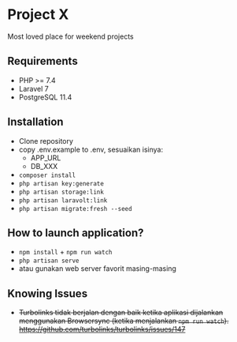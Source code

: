 # Project X
Most loved place for weekend projects


## Requirements
- PHP >= 7.4
- Laravel 7
- PostgreSQL 11.4

## Installation
- Clone repository
- copy .env.example to .env, sesuaikan isinya:
  - APP_URL
  - DB_XXX
- `composer install`
- `php artisan key:generate`
- `php artisan storage:link`
- `php artisan laravolt:link`
- `php artisan migrate:fresh --seed`

## How to launch application?
- `npm install` + `npm run watch`
- `php artisan serve` 
- atau gunakan web server favorit masing-masing 

## Knowing Issues
- ~~Turbolinks tidak berjalan dengan baik ketika aplikasi dijalankan menggunakan Browsersync (ketika menjalankan `npm run watch`).~~
    ~~https://github.com/turbolinks/turbolinks/issues/147~~

